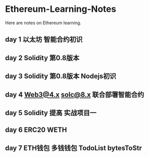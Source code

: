 # Ethereum-Learning-Notes

Here are notes on Ethereum learning.

## day 1 以太坊 智能合约初识

## day 2 Solidity 第0.8版本

## day 3 Solidity 第0.8版本 Nodejs初识

## day 4 Web3@4.x solc@8.x 联合部署智能合约

## day 5 Solidity 提高 实战项目一

## day 6 ERC20 WETH

## day 7 ETH钱包 多钱钱包 TodoList bytesToStr